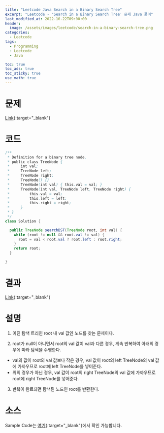 ```yaml
---
title: "Leetcode Java Search in a Binary Search Tree"
excerpt: "Leetcode - 'Search in a Binary Search Tree' 문제 Java 풀이"
last_modified_at: 2022-10-22T09:00:00
header:
  image: /assets/images/leetcode/search-in-a-binary-search-tree.png
categories:
  - Leetcode
tags:
  - Programming
  - Leetcode
  - Java

toc: true
toc_ads: true
toc_sticky: true
use_math: true
---
```

# 문제
[Link](https://leetcode.com/problems/search-in-a-binary-search-tree){:target="_blank"}

# 코드
```java
/**
 * Definition for a binary tree node.
 * public class TreeNode {
 *     int val;
 *     TreeNode left;
 *     TreeNode right;
 *     TreeNode() {}
 *     TreeNode(int val) { this.val = val; }
 *     TreeNode(int val, TreeNode left, TreeNode right) {
 *         this.val = val;
 *         this.left = left;
 *         this.right = right;
 *     }
 * }
 */
class Solution {

  public TreeNode searchBST(TreeNode root, int val) {
    while (root != null && root.val != val) {
      root = val < root.val ? root.left : root.right;
    }
    return root;
  }

}
```

# 결과
[Link](https://leetcode.com/submissions/detail/827626066/){:target="_blank"}

# 설명
1. 이진 탐색 트리인 root 내 val 값인 노드를 찾는 문제이다.

2. root가 null이 아니면서 root의 val 값이 val과 다른 경우, 계속 반복하여 아래의 경우에 따라 탐색을 수행한다.
- val의 값이 root의 val 값보다 작은 경우, val 값이 root의 left TreeNode의 val 값에 가까우므로 root에 left TreeNode를 넣어준다.
- 위의 경우가 아닌 경우, val 값이 root의 right TreeNode의 val 값에 가까우므로 root에 right TreeNode를 넣어준다.

3. 반복이 완료되면 탐색된 노드인 root를 반환한다.

# 소스
Sample Code는 [여기](https://github.com/GracefulSoul/leetcode/blob/master/src/main/java/gracefulsoul/problems/SearchInABinarySearchTree.java){:target="_blank"}에서 확인 가능합니다.